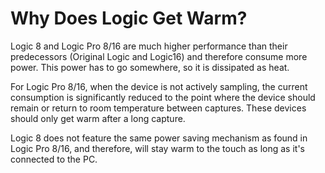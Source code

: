# Why Does Logic Get Warm?

Logic 8 and Logic Pro 8/16 are much higher performance than their predecessors \(Original Logic and Logic16\) and therefore consume more power. This power has to go somewhere, so it is dissipated as heat.

For Logic Pro 8/16, when the device is not actively sampling, the current consumption is significantly reduced to the point where the device should remain or return to room temperature between captures. These devices should only get warm after a long capture.

Logic 8 does not feature the same power saving mechanism as found in Logic Pro 8/16, and therefore, will stay warm to the touch as long as it's connected to the PC.

